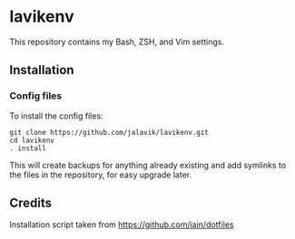 # lavikenv

This repository contains my Bash, ZSH, and Vim settings.

## Installation

### Config files

To install the config files:

    git clone https://github.com/jalavik/lavikenv.git
    cd lavikenv
    . install

This will create backups for anything already existing and add symlinks
to the files in the repository, for easy upgrade later.

## Credits

Installation script taken from https://github.com/iain/dotfiles
